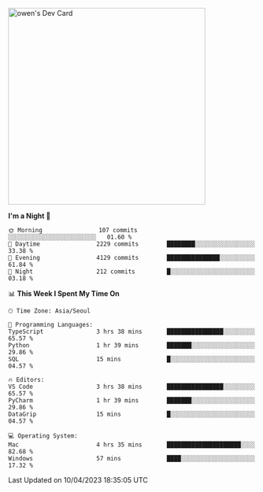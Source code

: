 <a href="https://app.daily.dev/owen_9066"><img src="https://api.daily.dev/devcards/51e5c69f10114f2abe0ae390c27b0828.png?r=hyb" width="400" alt="owen's Dev Card"/></a>

 
 <!--START_SECTION:waka-->
**I'm a Night 🦉** 

```text
🌞 Morning                107 commits         ░░░░░░░░░░░░░░░░░░░░░░░░░   01.60 % 
🌆 Daytime                2229 commits        ████████░░░░░░░░░░░░░░░░░   33.38 % 
🌃 Evening                4129 commits        ███████████████░░░░░░░░░░   61.84 % 
🌙 Night                  212 commits         █░░░░░░░░░░░░░░░░░░░░░░░░   03.18 % 
```


📊 **This Week I Spent My Time On** 

```text
🕑︎ Time Zone: Asia/Seoul

💬 Programming Languages: 
TypeScript               3 hrs 38 mins       ████████████████░░░░░░░░░   65.57 % 
Python                   1 hr 39 mins        ███████░░░░░░░░░░░░░░░░░░   29.86 % 
SQL                      15 mins             █░░░░░░░░░░░░░░░░░░░░░░░░   04.57 % 

🔥 Editors: 
VS Code                  3 hrs 38 mins       ████████████████░░░░░░░░░   65.57 % 
PyCharm                  1 hr 39 mins        ███████░░░░░░░░░░░░░░░░░░   29.86 % 
DataGrip                 15 mins             █░░░░░░░░░░░░░░░░░░░░░░░░   04.57 % 

💻 Operating System: 
Mac                      4 hrs 35 mins       █████████████████████░░░░   82.68 % 
Windows                  57 mins             ████░░░░░░░░░░░░░░░░░░░░░   17.32 % 
```


 Last Updated on 10/04/2023 18:35:05 UTC
<!--END_SECTION:waka-->
